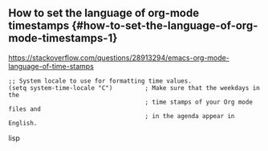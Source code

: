 How to set the language of org-mode timestamps {#how-to-set-the-language-of-org-mode-timestamps-1}
----------------------------------------------

<https://stackoverflow.com/questions/28913294/emacs-org-mode-language-of-time-stamps>

``` {.commonlisp org-language="lisp"}
;; System locale to use for formatting time values.
(setq system-time-locale "C")         ; Make sure that the weekdays in the
                                      ; time stamps of your Org mode files and
                                      ; in the agenda appear in English.
```

lisp
